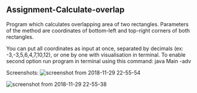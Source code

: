 ## Assignment-Calculate-overlap
Program which calculates overlapping area of two rectangles.
Parameters of the method are coordinates of bottom-left and top-right corners of both rectangles.

You can put all coordinates as input at once, separated by decimals (ex: -3,-3,5,6,4,7,10,12),
or one by one with visualisation in terminal. 
To enable second option run program in terminal using this command:
  java Main -adv
  
 Screenshots:
 ![screenshot from 2018-11-29 22-55-54](https://user-images.githubusercontent.com/34944174/49254850-acd14600-f42a-11e8-942a-58a971f0602e.png)

![screenshot from 2018-11-29 22-55-38](https://user-images.githubusercontent.com/34944174/49254869-bce92580-f42a-11e8-8f6e-31f242f46a6f.png)
